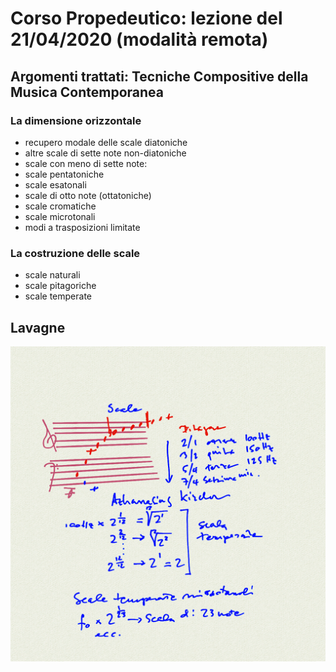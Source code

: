 # Corso Propedeutico: lezione del 21/04/2020 (modalità remota)

## Argomenti trattati: **Tecniche Compositive della Musica Contemporanea**

### La dimensione orizzontale

* recupero modale delle scale diatoniche
* altre scale di sette note non-diatoniche
* scale con meno di sette note:
* scale pentatoniche
* scale esatonali
* scale di otto note (ottatoniche)
* scale cromatiche
* scale microtonali
* modi a trasposizioni limitate

### La costruzione delle scale

* scale naturali
* scale pitagoriche
* scale temperate

## Lavagne

![whiteboard 1](./scale_whiteboard.png)
